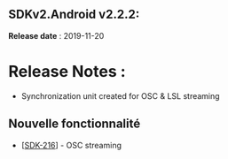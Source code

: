 SDKv2.Android v2.2.2:
--------------------
**Release date** : 2019-11-20


# Release Notes :

- Synchronization unit created for OSC & LSL streaming




## Nouvelle fonctionnalité 

* [[SDK-216](https://mybrain.atlassian.net/browse/SDK-216)] - OSC streaming

